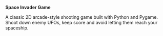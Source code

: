 **Space Invader Game**

A classic 2D arcade-style shooting game built with Python and Pygame. Shoot down enemy UFOs, keep score and avoid letting them reach your spaceship.
